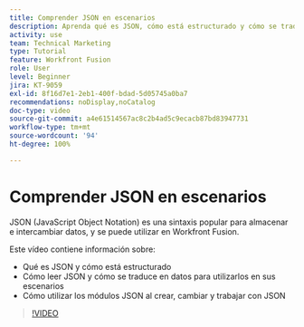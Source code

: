 ```yaml
---
title: Comprender JSON en escenarios
description: Aprenda qué es JSON, cómo está estructurado y cómo se traducirá en datos para su uso en sus escenarios en  [!DNL Adobe Workfront Fusion].
activity: use
team: Technical Marketing
type: Tutorial
feature: Workfront Fusion
role: User
level: Beginner
jira: KT-9059
exl-id: 8f16d7e1-2eb1-400f-bdad-5d05745a0ba7
recommendations: noDisplay,noCatalog
doc-type: video
source-git-commit: a4e61514567ac8c2b4ad5c9ecacb87bd83947731
workflow-type: tm+mt
source-wordcount: '94'
ht-degree: 100%

---
```


# Comprender JSON en escenarios

JSON (JavaScript Object Notation) es una sintaxis popular para almacenar e intercambiar datos, y se puede utilizar en Workfront Fusion.

Este vídeo contiene información sobre:

* Qué es JSON y cómo está estructurado
* Cómo leer JSON y cómo se traduce en datos para utilizarlos en sus escenarios
* Cómo utilizar los módulos JSON al crear, cambiar y trabajar con JSON

>[!VIDEO](https://video.tv.adobe.com/v/335300/?quality=12&learn=on)
